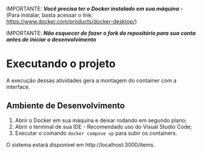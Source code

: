 IMPORTANTE: ***Você precisa ter o Docker instalado em sua máquina*** - (Para instalar, basta acessar o link: https://www.docker.com/products/docker-desktop/)

IMPORTANTE: ***Não esquecer de fazer o fork do repositório para sua conta antes de iniciar o desenvolvimento***
# Executando o projeto
A execução dessas atividades gera a montagem do container com a interface.
## Ambiente de Desenvolvimento 
1. Abrir o Docker em sua máquina e deixar rodando em segundo plano;
2. Abrir o terminal de sua IDE - Recomendado uso do Visual Studio Code; 
3. Executar o comando `docker compose up` para subir os containers.

O sistema estará disponível em http://localhost:3000/items.

